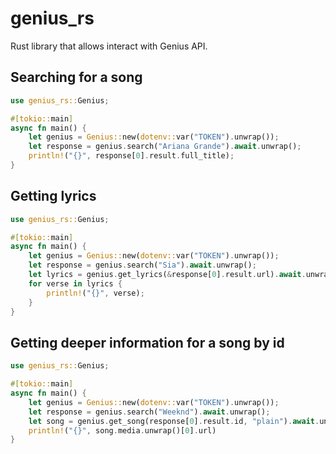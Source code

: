 # genius_rs

Rust library that allows interact with Genius API.

##  Searching for a song

```rust
use genius_rs::Genius;

#[tokio::main]
async fn main() {
    let genius = Genius::new(dotenv::var("TOKEN").unwrap());
    let response = genius.search("Ariana Grande").await.unwrap();
    println!("{}", response[0].result.full_title);
}
```

## Getting lyrics

```rust
use genius_rs::Genius;

#[tokio::main]
async fn main() {
    let genius = Genius::new(dotenv::var("TOKEN").unwrap());
    let response = genius.search("Sia").await.unwrap();
    let lyrics = genius.get_lyrics(&response[0].result.url).await.unwrap();
    for verse in lyrics {
        println!("{}", verse);
    }
}
```

## Getting deeper information for a song by id

```rust
use genius_rs::Genius;

#[tokio::main]
async fn main() {
    let genius = Genius::new(dotenv::var("TOKEN").unwrap());
    let response = genius.search("Weeknd").await.unwrap();
    let song = genius.get_song(response[0].result.id, "plain").await.unwrap();
    println!("{}", song.media.unwrap()[0].url)
}
```